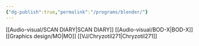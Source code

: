 ```yaml
---
{"dg-publish":true,"permalink":"/programs/blender/"}
---
```


[[Audio-visual/SCAN DIARY\|SCAN DIARY]] 
[[Audio-visual/BOD-X\|BOD-X]]
[[Graphics design/MO\|MO]]
[[VJ/Chryzotil271\|Chryzotil271]]
